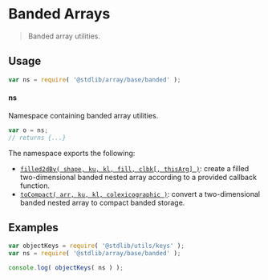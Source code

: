 <!--

@license Apache-2.0

Copyright (c) 2025 The Stdlib Authors.

Licensed under the Apache License, Version 2.0 (the "License");
you may not use this file except in compliance with the License.
You may obtain a copy of the License at

   http://www.apache.org/licenses/LICENSE-2.0

Unless required by applicable law or agreed to in writing, software
distributed under the License is distributed on an "AS IS" BASIS,
WITHOUT WARRANTIES OR CONDITIONS OF ANY KIND, either express or implied.
See the License for the specific language governing permissions and
limitations under the License.

-->

# Banded Arrays

> Banded array utilities.

<!-- Section to include introductory text. Make sure to keep an empty line after the intro `section` element and another before the `/section` close. -->

<section class="intro">

</section>

<!-- /.intro -->

<!-- Package usage documentation. -->

<section class="usage">

## Usage

```javascript
var ns = require( '@stdlib/array/base/banded' );
```

#### ns

Namespace containing banded array utilities.

```javascript
var o = ns;
// returns {...}
```

The namespace exports the following:

<!-- <toc pattern="*"> -->

<div class="namespace-toc">

-   <span class="signature">[`filled2dBy( shape, ku, kl, fill, clbk[, thisArg] )`][@stdlib/array/base/banded/filled2d-by]</span><span class="delimiter">: </span><span class="description">create a filled two-dimensional banded nested array according to a provided callback function.</span>
-   <span class="signature">[`toCompact( arr, ku, kl, colexicographic )`][@stdlib/array/base/banded/to-compact]</span><span class="delimiter">: </span><span class="description">convert a two-dimensional banded nested array to compact banded storage.</span>

</div>

<!-- </toc> -->

</section>

<!-- /.usage -->

<!-- Package usage notes. Make sure to keep an empty line after the `section` element and another before the `/section` close. -->

<section class="notes">

</section>

<!-- /.notes -->

<!-- Package usage examples. -->

<section class="examples">

## Examples

<!-- TODO: better examples -->

<!-- eslint no-undef: "error" -->

```javascript
var objectKeys = require( '@stdlib/utils/keys' );
var ns = require( '@stdlib/array/base/banded' );

console.log( objectKeys( ns ) );
```

</section>

<!-- /.examples -->

<!-- Section for related `stdlib` packages. Do not manually edit this section, as it is automatically populated. -->

<section class="related">

</section>

<!-- /.related -->

<!-- Section for all links. Make sure to keep an empty line after the `section` element and another before the `/section` close. -->

<section class="links">

<!-- <toc-links> -->

[@stdlib/array/base/banded/filled2d-by]: https://github.com/stdlib-js/array/tree/main/base/banded/filled2d-by

[@stdlib/array/base/banded/to-compact]: https://github.com/stdlib-js/array/tree/main/base/banded/to-compact

<!-- </toc-links> -->

</section>

<!-- /.links -->
